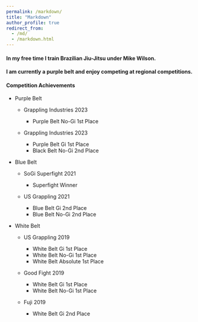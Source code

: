 ```yaml
---
permalink: /markdown/
title: "Markdown"
author_profile: true
redirect_from: 
  - /md/
  - /markdown.html
---
```


#### In my free time I train Brazilian Jiu-Jitsu under Mike Wilson. 

#### I am currently a purple belt and enjoy competing at regional competitions.

#### Competition Achievements

  * Purple Belt
      * Grappling Industries 2023
          * Purple Belt No-Gi 1st Place
      
      * Grappling Industries 2023
          * Purple Belt Gi 1st Place
          * Black Belt No-Gi 2nd Place

  * Blue Belt
      * SoGi Superfight 2021
          * Superfight Winner
      
      * US Grappling 2021
          * Blue Belt Gi 2nd Place
          * Blue Belt No-Gi 2nd Place
       
  * White Belt

      * US Grappling 2019
          * White Belt Gi 1st Place
          * White Belt No-Gi 1st Place
          * White Belt Absolute 1st Place
       
      * Good Fight 2019
          * White Belt Gi 1st Place
          * White Belt No-Gi 1st Place
      
      * Fuji 2019
          * White Belt Gi 2nd Place

